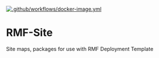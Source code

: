 [![.github/workflows/docker-image.yml](https://github.com/open-rmf/rmf_deployment_template/actions/workflows/docker-image.yml/badge.svg)](https://github.com/open-rmf/rmf_deployment_template/actions/workflows/docker-image.yml)

# RMF-Site
Site maps, packages for use with RMF Deployment Template
